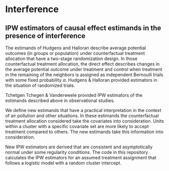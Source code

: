 # Interference
## IPW estimators of causal effect estimands in the presence of interference

The estimands  of Hudgens and Halloran describe average potential outcomes (in groups or population)
under counterfactual treatment allocation that have a two-stage randomization design. In those
counterfactual treatment allocation, the direct effect describes changes in the average potential
outcome under treatment and control when treatment in the remaining of the neighbors is assigned
as independent Bernoulli trials with some fixed probability $\alpha$. Hudgens & Halloran provided
estimators in the situation of randomized trials.

Tchetgen Tchegen & Vanderweele provided IPW estimators of the estimands described above in
observational studies.

We define new estimands that have a practical interpretation in the context of air pollution and
other situations. In these estimands the counterfactual treatment allocation considered take the
covariates into consideration. Units within a cluster with a specific covariate set are more likely
to accept treatment compared to others. The new estimands take this information into consideration.

New IPW estimators are derived that are consistent and asymptotically normal under some regularity
conditions. The code in this repository calculates the IPW estimators for an assumed treatment
assignment that follows a logistic model with a random cluster intercept.
